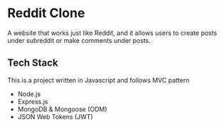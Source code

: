 # Reddit Clone

A website that works just like Reddit, and it allows users to create posts under subreddit or make comments under posts.

## Tech Stack

This is a project written in Javascript and follows MVC pattern

- Node.js
- Express.js
- MongoDB & Mongoose (ODM)
- JSON Web Tokens (JWT)
